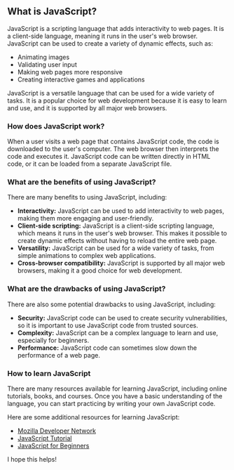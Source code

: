 ## What is JavaScript?

JavaScript is a scripting language that adds interactivity to web pages. It is a client-side language, meaning it runs in the user's web browser. JavaScript can be used to create a variety of dynamic effects, such as:

* Animating images
* Validating user input
* Making web pages more responsive
* Creating interactive games and applications

JavaScript is a versatile language that can be used for a wide variety of tasks. It is a popular choice for web development because it is easy to learn and use, and it is supported by all major web browsers.

### How does JavaScript work?

When a user visits a web page that contains JavaScript code, the code is downloaded to the user's computer. The web browser then interprets the code and executes it. JavaScript code can be written directly in HTML code, or it can be loaded from a separate JavaScript file.

### What are the benefits of using JavaScript?

There are many benefits to using JavaScript, including:

* **Interactivity:** JavaScript can be used to add interactivity to web pages, making them more engaging and user-friendly.
* **Client-side scripting:** JavaScript is a client-side scripting language, which means it runs in the user's web browser. This makes it possible to create dynamic effects without having to reload the entire web page.
* **Versatility:** JavaScript can be used for a wide variety of tasks, from simple animations to complex web applications.
* **Cross-browser compatibility:** JavaScript is supported by all major web browsers, making it a good choice for web development.

### What are the drawbacks of using JavaScript?

There are also some potential drawbacks to using JavaScript, including:

* **Security:** JavaScript code can be used to create security vulnerabilities, so it is important to use JavaScript code from trusted sources.
* **Complexity:** JavaScript can be a complex language to learn and use, especially for beginners.
* **Performance:** JavaScript code can sometimes slow down the performance of a web page.

### How to learn JavaScript

There are many resources available for learning JavaScript, including online tutorials, books, and courses. Once you have a basic understanding of the language, you can start practicing by writing your own JavaScript code.

Here are some additional resources for learning JavaScript:

* [Mozilla Developer Network](https://developer.mozilla.org/en-US/docs/Web/JavaScript)
* [JavaScript Tutorial](https://www.w3schools.com/js/js_tutorial.php)
* [JavaScript for Beginners](https://www.khanacademy.org/computing/computer-programming/programming-javascript/v/intro-js)

I hope this helps!
